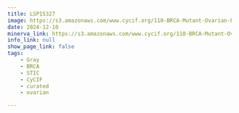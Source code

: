```yaml
---
title: LSP15327
image: https://s3.amazonaws.com/www.cycif.org/110-BRCA-Mutant-Ovarian-Precursors/LSP15327/LSP15327.png
date: 2024-12-10
minerva_link: https://s3.amazonaws.com/www.cycif.org/110-BRCA-Mutant-Ovarian-Precursors/LSP15327/index.html
info_link: null
show_page_link: false
tags:
    - Gray
    - BRCA
    - STIC
    - CyCIF
    - curated
    - ovarian

---
```

